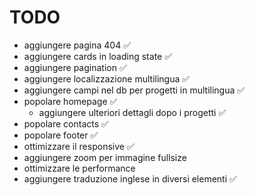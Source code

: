 # TODO

- aggiungere pagina 404 ✅
- aggiungere cards in loading state ✅
- aggiungere pagination ✅
- aggiungere localizzazione multilingua ✅
- aggiungere campi nel db per progetti in multilingua ✅
- popolare homepage ✅
  - aggiungere ulteriori dettagli dopo i progetti ✅
- popolare contacts ✅
- popolare footer ✅
- ottimizzare il responsive ✅
- aggiungere zoom per immagine fullsize 
- ottimizzare le performance
- aggiungere traduzione inglese in diversi elementi ✅
